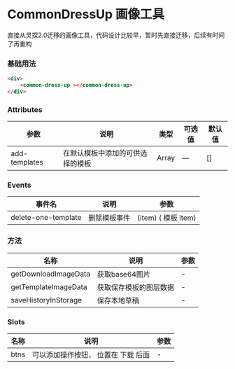 # CommonDressUp 画像工具

直接从灵探2.0迁移的画像工具，代码设计比较早，暂时先直接迁移，后续有时间了再重构


### 基础用法


```html
<div>
    <common-dress-up ></common-dress-up>
</div>
```

### Attributes
| 参数      | 说明          | 类型      | 可选值                | 默认值  |
|---------- |------------- |---------- |------------------  |-------- |
| add-templates | 在默认模板中添加的可供选择的模板 | Array | — | [] |


### Events
| 事件名      | 说明          | 参数      |
|---------- |------------- | ---------- |
| delete-one-template | 删除模板事件 | (item) ( 模板 item) |

### 方法
| 名称      | 说明          | 参数      |
|---------- |------------- | ---------- |
| getDownloadImageData | 获取base64图片 | - |
| getTemplateImageData | 获取保存模板的图层数据 | - |
| saveHistoryInStorage | 保存本地草稿 | - |

### Slots
| 名称      | 说明          | 参数      |
|---------- |------------- | ---------- |
| btns | 可以添加操作按钮， 位置在 下载 后面 | - |